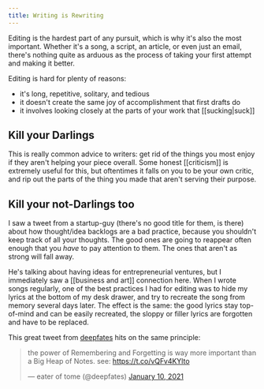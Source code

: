 ```yaml
---
title: Writing is Rewriting
---
```


Editing is the hardest part of any pursuit, which is why it's also the most important. Whether it's a song, a script, an article, or even just an email, there's nothing quite as arduous as the process of taking your first attempt and making it better.

Editing is hard for plenty of reasons:
- it's long, repetitive, solitary, and tedious
- it doesn't create the same joy of accomplishment that first drafts do
- it involves looking closely at the parts of your work that [[sucking|suck]]

## Kill your Darlings

This is really common advice to writers: get rid of the things you most enjoy if they aren't helping your piece overall. Some honest [[criticism]] is extremely useful for this, but oftentimes it falls on you to be your own critic, and rip out the parts of the thing you made that aren't serving their purpose.

## Kill your not-Darlings too

I saw a tweet from a startup-guy (there's no good title for them, is there) about how thought/idea backlogs are a bad practice, because you shouldn't keep track of all your thoughts. The good ones are going to reappear often enough that you *have* to pay attention to them. The ones that aren't as strong will fall away.

He's talking about having ideas for entrepreneurial ventures, but I immediately saw a [[business and art]] connection here. When I wrote songs regularly, one of the best practices I had for editing was to hide my lyrics at the bottom of my desk drawer, and try to recreate the song from memory several days later. The effect is the same: the good lyrics stay top-of-mind and can be easily recreated, the sloppy or filler lyrics are forgotten and have to be replaced.

This great tweet from [deepfates](https://twitter.com/deepfates) hits on the same principle:

<blockquote class="twitter-tweet"><p lang="en" dir="ltr">the power of Remembering and Forgetting is way more important than a Big Heap of Notes. see: <a href="https://t.co/vQFv4KYlto">https://t.co/vQFv4KYlto</a></p>&mdash; eater of tome (@deepfates) <a href="https://twitter.com/deepfates/status/1348072196153831425?ref_src=twsrc%5Etfw">January 10, 2021</a></blockquote> <script async src="https://platform.twitter.com/widgets.js" charset="utf-8"></script>

